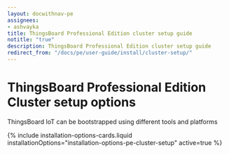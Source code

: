 ```yaml
---
layout: docwithnav-pe
assignees:
- ashvayka
title: ThingsBoard Professional Edition cluster setup guide
notitle: "true"
description: ThingsBoard Professional Edition cluster setup guide
redirect_from: "/docs/pe/user-guide/install/cluster-setup/"
---
```


<div class="installation-options">
    <div class="install-options-header">
       <div class="install-options-hero">
          <div class="container">
            <div class="install-options-hero-content">
                <h1>ThingsBoard Professional Edition Cluster setup options</h1>
                <div class="install-options-description">
                    <p>
                        ThingsBoard IoT can be bootstrapped using different tools and platforms
                    </p>
                </div>
            </div>
            <div class="deployment-container one-line-deployment-container">
                <div class="deployment-div">
                    {% include installation-options-cards.liquid installationOptions="installation-options-pe-cluster-setup" active=true %}
                </div>
            </div>
          </div>
       </div>
    </div>
</div>
